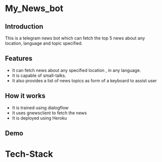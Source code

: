 # My_News_bot
## Introduction
This is a telegram news bot which can fetch the top 5 news about any location, language and topic specified.
## Features
- It can fetch news about any specified location , in any language.
- It is capable of small-talks.
- It also provides a list of news topics as form of a keyboard to assist user 
## How it works
- It is trained using dialogflow
- It uses gnewsclient to fetch the news
- It is deployed using Heroku
## Demo

# Tech-Stack



